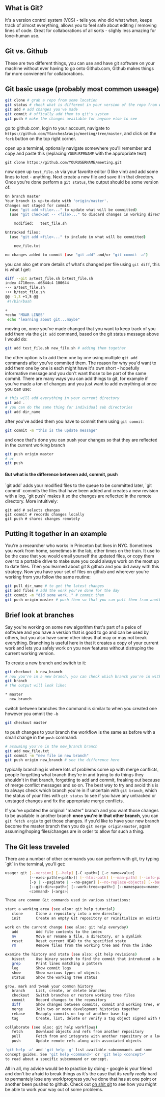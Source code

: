 
<h2>What is Git?</h2>
It's a version control system (VCS) - tells you who did what when, keeps track of almost everything, allows you to feel safe about editing / removing lines of code. Great for collaborations of all sorts - slighly less amazing for lone-human use. 

<h2>Git vs. Github</h2>
These are two different things, you can use and have git software on your machine without ever having to go onto Github.com, Github makes things far more convienent for collaborations. 

<h2> Git basic usage (probably most common useage) </h2>


```bash
git clone # grab a repo from some location
git status # check what is different in your version of the repo from what git has "officially"
git add # add changes you've made
git commit # offically add them to git's system
git push # make the changes available for anyone else to see
```

go to github.com, login to your account, navigate to `https://github.com/YSanchezAraujo/meeting/tree/master`, and click on the `fork` button on the top right corner. 

open up a terminal, optionally navigate somewhere you'll remember and copy and paste this (replacing `YOURUSERNAME` with the appropriate text)
```
git clone https://github.com/YOURUSERNAME/meeting.git
```

now open up `test_file.sh` via your favorite editor (I like vim) and add some lines to text - anything. Next create a new file and save it in that directory. Once you're done perform a `git status`, the output should be some version of: 

```bash
On branch master
Your branch is up-to-date with 'origin/master'.
Changes not staged for commit:
  (use "git add <file>..." to update what will be committed)
  (use "git checkout -- <file>..." to discard changes in working directory)

	modified:   test_file.sh

Untracked files:
  (use "git add <file>..." to include in what will be committed)

	new_file.txt

no changes added to commit (use "git add" and/or "git commit -a")
```
you can also get more details of what's changed per file using `git diff`, this is what I get: 

```bash
diff --git a/test_file.sh b/test_file.sh
index 4710eee..d6844c4 100644
--- a/test_file.sh
+++ b/test_file.sh
@@ -1,3 +1,5 @@
 #!/bin/bash

+
+echo "MOAR LINES"
 echo "learning about git...maybe"
```
moving on, once you've made changed that you want to keep track of you add them via the `git add` command, based on the git status message above I would do:
```bash
git add test_file.sh new_file.sh # adding them together
```
the other option is to add them one by one using multiple `git add` commands after you've commited them. The reason for why you'd want to add them one by one is each might have it's own short - hopefully informative message and you don't want those to be part of the same commit. There are many ways you can add things to git, for example if you've made a ton of changes and you just want to add everything at once you can use: 


```bash
# this will add everything in your current directory
git add . 
# you can do the same thing for individual sub directories
git add dir_name
```
after you've added them you have to commit them using `git commit`:

```bash
git commit -m "this is the update message"
```
and once that's done you can push your changes so that they are reflected in the current working branch

```bash
git push origin master
# or
git push
```

<h4>But what is the difference between add, commit, push</h4>
`git add` adds your modified files to the queue to be committed later, `git commit` commits the files that have been added and creates a new revision with a log, `git push` makes it so the changes are reflected in the remote directory. More intuitively:


```
git add # selects changes
git commit # records changes locally
git push # shares changes remotely
```


<h2>Putting it together in an example</h2>
You're a researcher who works in Princeton but lives in NYC. Sometimes you work from home, sometimes in the lab, other times on the train. It use to be the case that you would email yourself the updated files, or copy them over to a portable drive to make sure you could always work on the most up to date files. Then you learned about git & github and you did away with this strategy. Now you have your set of files on github and wherever you're working from you follow the same routine:


```bash
git pull dir_name # to get the latest changes
git add files # add the work you've done for the day
git commit -m "did some work.." # commit them
git push origin master # push them so that you can pull them from another work station later on
```

<h2> Brief look at branches </h2>
Say you're working on some new algorithm that's part of a peice of software and you have a version that is good to go and can be used by others, but you also have some other ideas that may or may not break everything. Branching is useful here in that it creates a copy of your current work and lets you safely work on you new features without distruping the current working version. 

To create a new branch and switch to it:

```bash
git checkout -b new_branch
# now you're in a new branch, you can check which branch you're in with the command
git branch
# the output will look like:
```

```bash
* master
  new_branch
```

switch between branches the command is similar to when you created one however you ommit the `-b`

```bash
git checkout master
```
to push changes to your branch the workflow is the same as before with a small change in the `push` command:

```bash
# assuming you're in the new_branch branch
git add new_file.txt
git commit -m "new file in new branch"
git push origin new_branch # see the difference here
```

typically branching is where lots of problems come up with merge conflicts, people forgetting what branch they're in and trying to do things they shouldn't in that branch, forgetting to add and commit, freaking out because of merge conflict messages and so on. The best way to try and avoid this is to always check which branch you're in if uncertain with `git branch`, which the status of your files with `git status` to see if you have any untracked or unstaged changes and fix the appropriate merge conflicts. 

If you've updated the original "master" branch and you want those changes to be available in another branch **once you're in that other branch**, you can `git fetch orgin` to get those changes.  if you'd like to have your new branch become the master branch then you do `git merge origin/master`, again assuming/hoping files/changes are in order to allow for such a thing.

<h2>The Git less traveled</h2>
There are a number of other commands you can perform with git, try typing `git` in the terminal, you'll get: 

```bash
usage: git [--version] [--help] [-C <path>] [-c name=value]
           [--exec-path[=<path>]] [--html-path] [--man-path] [--info-path]
           [-p | --paginate | --no-pager] [--no-replace-objects] [--bare]
           [--git-dir=<path>] [--work-tree=<path>] [--namespace=<name>]
           <command> [<args>]

These are common Git commands used in various situations:

start a working area (see also: git help tutorial)
   clone      Clone a repository into a new directory
   init       Create an empty Git repository or reinitialize an existing one

work on the current change (see also: git help everyday)
   add        Add file contents to the index
   mv         Move or rename a file, a directory, or a symlink
   reset      Reset current HEAD to the specified state
   rm         Remove files from the working tree and from the index

examine the history and state (see also: git help revisions)
   bisect     Use binary search to find the commit that introduced a bug
   grep       Print lines matching a pattern
   log        Show commit logs
   show       Show various types of objects
   status     Show the working tree status

grow, mark and tweak your common history
   branch     List, create, or delete branches
   checkout   Switch branches or restore working tree files
   commit     Record changes to the repository
   diff       Show changes between commits, commit and working tree, etc
   merge      Join two or more development histories together
   rebase     Reapply commits on top of another base tip
   tag        Create, list, delete or verify a tag object signed with GPG

collaborate (see also: git help workflows)
   fetch      Download objects and refs from another repository
   pull       Fetch from and integrate with another repository or a local branch
   push       Update remote refs along with associated objects

'git help -a' and 'git help -g' list available subcommands and some
concept guides. See 'git help <command>' or 'git help <concept>'
to read about a specific subcommand or concept.
```

All in all, my advice would be to practice by doing - google is your friend and don't be afraid to break things as it's the case that its *really really* hard to permantely lose any work/progress you've done that has at one point or another been pushed to github. Check out [oh shit git](http://ohshitgit.com/) to see how you might be able to work your way out of some problems. 
